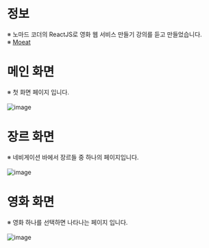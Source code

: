 # 정보
※ 노마드 코더의 ReactJS로 영화 웹 서비스 만들기 강의를 듣고 만들었습니다.<br>
※ <a href="https://springhana.github.io/react-movie/">Moeat</a>
<br>

# 메인 화면
※ 첫 화면 페이지 입니다.
<br><br>
![image](https://github.com/springhana/react-movie/assets/97121074/805e2a13-e01d-4e53-8af5-aa52b6690e26)

# 장르 화면
※ 네비게이션 바에서 장르들 중 하나의 페이지입니다.
<br><br>
![image](https://github.com/springhana/react-movie/assets/97121074/58ae203c-ddf9-4e0d-a057-fc4a9aa6ebe2)

# 영화 화면
※ 영화 하나를 선택하면 나타나는 페이지 입니다.
<br><br>
![image](https://github.com/springhana/react-movie/assets/97121074/46cf4944-2746-42f4-87b5-875e049770d9)

